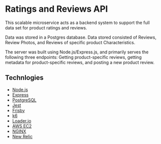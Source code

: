 # Ratings and Reviews API

This scalable microservice acts as a backend system to support the full data set for product ratings and reviews.

Data was stored in a Postgres database. Data stored consisted of Reviews, Review Photos, and Reviews of specific product Characteristics.

The server was built using Node.js/Express.js, and primarily serves the following three endpoints: Getting product-specific reviews, getting metadata for product-specific reviews, and posting a new product review.

## Technlogies

- [Node.js](https://nodejs.org/en)
- [Express](https://expressjs.com/)
- [PostgreSQL](https://www.postgresql.org/)
- [Jest](https://jestjs.io/)
- [Frisby](https://docs.frisbyjs.com/)
- [k6](https://k6.io/stress-testing/)
- [Loader.io](https://loader.io/)
- [AWS EC2](https://aws.amazon.com/ec2/)
- [NGINX](https://nginx.org/en/)
- [New Relic](https://newrelic.com/)
